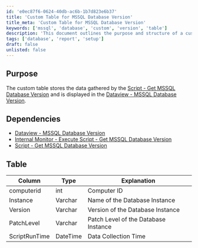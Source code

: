 ```yaml
---
id: 'e0ec87f6-0624-40db-ac6b-1b7d823e6b37'
title: 'Custom Table for MSSQL Database Version'
title_meta: 'Custom Table for MSSQL Database Version'
keywords: ['mssql', 'database', 'custom', 'version', 'table']
description: 'This document outlines the purpose and structure of a custom table that stores data gathered from the MSSQL database version script, including its dependencies and the data it collects.'
tags: ['database', 'report', 'setup']
draft: false
unlisted: false
---
```


## Purpose

The custom table stores the data gathered by the [Script - Get MSSQL Database Version](<../scripts/Get MSSQL Database Version.md>) and is displayed in the [Dataview - MSSQL Database Version](https://proval.itglue.com/DOC-5078775-15161865).

## Dependencies

- [Dataview - MSSQL Database Version](https://proval.itglue.com/DOC-5078775-15161865)
- [Internal Monitor - Execute Script - Get MSSQL Database Version](<../monitors/Execute Script - Get MSSQL Database Version.md>)
- [Script - Get MSSQL Database Version](<../scripts/Get MSSQL Database Version.md>)

## Table

| Column        | Type     | Explanation                          |
|---------------|----------|--------------------------------------|
| computerid    | int      | Computer ID                          |
| Instance      | Varchar  | Name of the Database Instance        |
| Version       | Varchar  | Version of the Database Instance     |
| PatchLevel    | Varchar  | Patch Level of the Database Instance |
| ScriptRunTime | DateTime | Data Collection Time                 |
